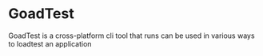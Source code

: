 # GoadTest
GoadTest is a cross-platform cli tool that runs can be used in various ways to loadtest an application
